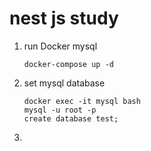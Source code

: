# nest js study

1. run Docker mysql 
    ```
    docker-compose up -d
    ```
2. set mysql database
    ```
    docker exec -it mysql bash
    mysql -u root -p
   create database test;
    ```
3. 